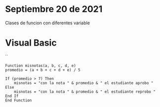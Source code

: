 # Septiembre 20 de 2021

Clases de funcion con diferentes variable

# Visual Basic

``

    Function misnotas(a, b, c, d, e)
    promedio = (a + b + c + d + e) / 5
    
    If (promedio > 7) Then
        misnotas = "con la nota " & promedio & " el estudiante aprobo "
    Else
        misnotas = "con la nota " & promedio & " el estudiante reprobo "
    End If
    End Function
